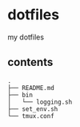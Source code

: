 # dotfiles
my dotfiles

## contents
```
.
├── README.md
├── bin
│   └── logging.sh
├── set_env.sh
└── tmux.conf
```
